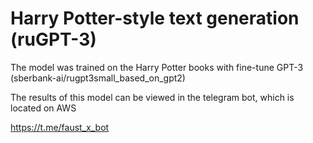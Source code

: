 # Harry Potter-style text generation (ruGPT-3)

The model was trained on the Harry Potter books with fine-tune GPT-3 (sberbank-ai/rugpt3small_based_on_gpt2)

The results of this model can be viewed in the telegram bot, which is located on AWS

https://t.me/faust_x_bot
